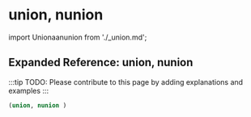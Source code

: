 # union, nunion

import Unionaanunion from './_union.md';

<Unionaanunion />

## Expanded Reference: union, nunion

:::tip
TODO: Please contribute to this page by adding explanations and examples
:::

```lisp
(union, nunion )
```
